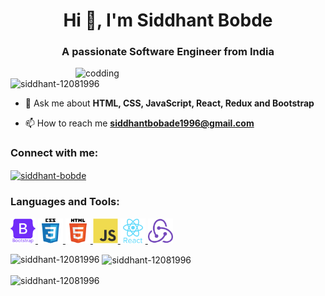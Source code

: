 <h1 align="center">Hi 👋, I'm Siddhant Bobde</h1>
<h3 align="center">A passionate Software Engineer from India</h3>

<img align="right" alt="codding" width="400" src="https://camo.githubusercontent.com/19db51af5f90f1b152bc0b9078f5fe97053955be5074f03f17019c70345bdcdb/68747470733a2f2f6d69726f2e6d656469756d2e636f6d2f6d61782f313336302f302a37513379765349765f7430696f4a2d5a2e676966">

<p align="left"> <img src="https://komarev.com/ghpvc/?username=siddhant-12081996&label=Profile%20views&color=0e75b6&style=flat" alt="siddhant-12081996" /> </p>

- 💬 Ask me about **HTML, CSS, JavaScript, React, Redux and Bootstrap**

- 📫 How to reach me **siddhantbobade1996@gmail.com**

<h3 align="left">Connect with me:</h3>
<p align="left">
<a href="https://linkedin.com/in/siddhant-bobde" target="blank"><img align="center" src="https://raw.githubusercontent.com/rahuldkjain/github-profile-readme-generator/master/src/images/icons/Social/linked-in-alt.svg" alt="siddhant-bobde" height="30" width="40" /></a>
</p>

<h3 align="left">Languages and Tools:</h3>
<p align="left"> <a href="https://getbootstrap.com" target="_blank" rel="noreferrer"> <img src="https://raw.githubusercontent.com/devicons/devicon/master/icons/bootstrap/bootstrap-plain-wordmark.svg" alt="bootstrap" width="40" height="40"/> </a> <a href="https://www.w3schools.com/css/" target="_blank" rel="noreferrer"> <img src="https://raw.githubusercontent.com/devicons/devicon/master/icons/css3/css3-original-wordmark.svg" alt="css3" width="40" height="40"/> </a> <a href="https://www.w3.org/html/" target="_blank" rel="noreferrer"> <img src="https://raw.githubusercontent.com/devicons/devicon/master/icons/html5/html5-original-wordmark.svg" alt="html5" width="40" height="40"/> </a> <a href="https://developer.mozilla.org/en-US/docs/Web/JavaScript" target="_blank" rel="noreferrer"> <img src="https://raw.githubusercontent.com/devicons/devicon/master/icons/javascript/javascript-original.svg" alt="javascript" width="40" height="40"/> </a> <a href="https://reactjs.org/" target="_blank" rel="noreferrer"> <img src="https://raw.githubusercontent.com/devicons/devicon/master/icons/react/react-original-wordmark.svg" alt="react" width="40" height="40"/> </a> <a href="https://redux.js.org" target="_blank" rel="noreferrer"> <img src="https://raw.githubusercontent.com/devicons/devicon/master/icons/redux/redux-original.svg" alt="redux" width="40" height="40"/> </a> </p>

<p><img align="left" src="https://github-readme-stats.vercel.app/api/top-langs?username=siddhant-12081996&show_icons=true&locale=en&layout=compact" alt="siddhant-12081996" /></p>

<p>&nbsp;<img align="center" src="https://github-readme-stats.vercel.app/api?username=siddhant-12081996&show_icons=true&locale=en" alt="siddhant-12081996" /></p>

<p><img align="center" src="https://github-readme-streak-stats.herokuapp.com/?user=siddhant-12081996&" alt="siddhant-12081996" /></p>
